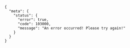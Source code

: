    {
      "meta": {
        "status": {
          "error": true,
          "code": 103000,
          "message": "An error occurred! Please try again!"
        }
      }
    }